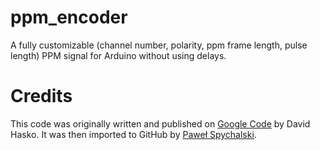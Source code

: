 # ppm_encoder

A fully customizable (channel number, polarity, ppm frame length, pulse length) PPM signal for Arduino without using delays.

# Credits

This code was originally written and published on [Google Code](https://code.google.com/p/generate-ppm-signal) by David Hasko. It was then imported to GitHub by [Paweł Spychalski](https://github.com/DzikuVx).
